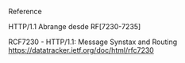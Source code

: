 

Reference

HTTP/1.1 Abrange desde RF[7230-7235]

RCF7230 - HTTP/1.1: Message Synstax and Routing
https://datatracker.ietf.org/doc/html/rfc7230